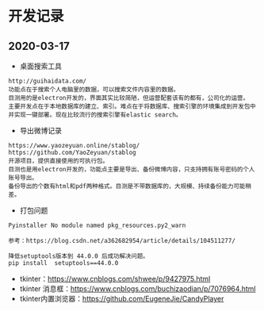 
# 开发记录

## 2020-03-17

* 桌面搜索工具
```
http://guihaidata.com/
功能点在于搜索个人电脑里的数据，可以搜索文件内容里的数据。
目测用的是electron开发的，界面其实比较简陋，但运营配套该有的都有，公司化的运营。
主要开发点在于本地数据库的建立、索引。难点在于将数据库、搜索引擎的环境集成到开发包中并实现一键部署。现在比较流行的搜索引擎有elastic search。
```

* 导出微博记录
```
https://www.yaozeyuan.online/stablog/
https://github.com/YaoZeyuan/stablog
开源项目，提供直接使用的可执行包。
目测也是用electron开发的，功能点主要是导出、备份微博内容，只支持拥有账号密码的个人账号导出。
备份导出的个数有html和pdf两种格式。目测是不带数据库的，大规模、持续备份能力可能稍差。
```

* 打包问题
```
Pyinstaller No module named pkg_resources.py2_warn

参考：https://blog.csdn.net/a362682954/article/details/104511277/

降低setuptools版本到 44.0.0 后成功解决问题。
pip install  setuptools==44.0.0
```

* tkinter：https://www.cnblogs.com/shwee/p/9427975.html
* tkinter 消息框：https://www.cnblogs.com/buchizaodian/p/7076964.html
* tkinter内置浏览器：https://github.com/EugeneJie/CandyPlayer